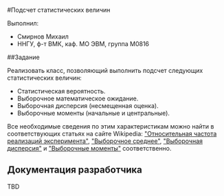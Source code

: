 #Подсчет статистических величин

Выполнил: 

 - Смирнов Михаил
 - ННГУ, ф-т ВМК, каф. МО ЭВМ, группа М0816

##Задание

Реализовать класс, позволяющий выполнить подсчет следующих статистических величин:

 - Статистическая вероятность.
 - Выборочное математическое ожидание.
 - Выборочная дисперсия (несмещенная оценка).
 - Выборочные моменты (начальные и центральные).

Все необходимые сведения по этим характеристикам можно найти в соответствующих статьях на сайте Wikipedia: ["Относительная частота реализаций эксперимента"][prob],
["Выборочное среднее"][enum], ["Выборочная дисперсия"][disp] и ["Выборочные моменты"][mom] соответственно.

## Документация разработчика

TBD

<!-- LINKS -->

[prob]: https://ru.wikipedia.org/wiki/%D0%9E%D1%82%D0%BD%D0%BE%D1%81%D0%B8%D1%82%D0%B5%D0%BB%D1%8C%D0%BD%D0%B0%D1%8F_%D1%87%D0%B0%D1%81%D1%82%D0%BE%D1%82%D0%B0_%D1%80%D0%B5%D0%B0%D0%BB%D0%B8%D0%B7%D0%B0%D1%86%D0%B8%D0%B9_%D1%8D%D0%BA%D1%81%D0%BF%D0%B5%D1%80%D0%B8%D0%BC%D0%B5%D0%BD%D1%82%D0%B0

[enum]: https://ru.wikipedia.org/wiki/%D0%92%D1%8B%D0%B1%D0%BE%D1%80%D0%BE%D1%87%D0%BD%D0%BE%D0%B5_%D1%81%D1%80%D0%B5%D0%B4%D0%BD%D0%B5%D0%B5

[disp]: https://ru.wikipedia.org/wiki/%D0%92%D1%8B%D0%B1%D0%BE%D1%80%D0%BE%D1%87%D0%BD%D0%B0%D1%8F_%D0%B4%D0%B8%D1%81%D0%BF%D0%B5%D1%80%D1%81%D0%B8%D1%8F

[mom]: https://ru.wikipedia.org/wiki/%D0%92%D1%8B%D0%B1%D0%BE%D1%80%D0%BE%D1%87%D0%BD%D1%8B%D0%B5_%D0%BC%D0%BE%D0%BC%D0%B5%D0%BD%D1%82%D1%8B

